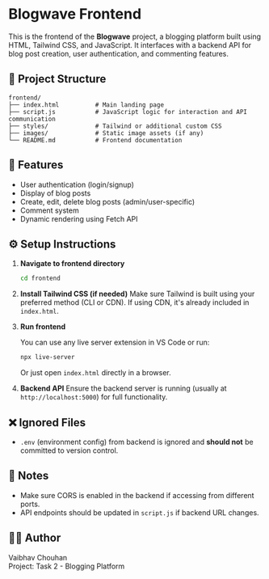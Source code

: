# Blogwave Frontend

This is the frontend of the **Blogwave** project, a blogging platform built using HTML, Tailwind CSS, and JavaScript. It interfaces with a backend API for blog post creation, user authentication, and commenting features.

## 📁 Project Structure

```
frontend/
├── index.html          # Main landing page
├── script.js           # JavaScript logic for interaction and API communication
├── styles/             # Tailwind or additional custom CSS
├── images/             # Static image assets (if any)
└── README.md           # Frontend documentation
```

## 🚀 Features

- User authentication (login/signup)
- Display of blog posts
- Create, edit, delete blog posts (admin/user-specific)
- Comment system
- Dynamic rendering using Fetch API

## ⚙️ Setup Instructions

1. **Navigate to frontend directory**
   ```bash
   cd frontend
   ```

2. **Install Tailwind CSS (if needed)**
   Make sure Tailwind is built using your preferred method (CLI or CDN). If using CDN, it's already included in `index.html`.

3. **Run frontend**

   You can use any live server extension in VS Code or run:

   ```bash
   npx live-server
   ```

   Or just open `index.html` directly in a browser.

4. **Backend API**
   Ensure the backend server is running (usually at `http://localhost:5000`) for full functionality.

## ❌ Ignored Files

- `.env` (environment config) from backend is ignored and **should not** be committed to version control.

## 📌 Notes

- Make sure CORS is enabled in the backend if accessing from different ports.
- API endpoints should be updated in `script.js` if backend URL changes.

## 🧑‍💻 Author

Vaibhav Chouhan  
Project: Task 2 - Blogging Platform
